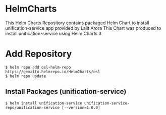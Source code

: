 # HelmCharts
This Helm Charts Repository contains packaged Helm Chart to install unification-service app provided by Lalit Arora
This Chart was produced to install unification-service using Helm Charts 3


# Add Repository 
`$ helm repo add osl-helm-repo https://gemalto.helmrepo.io/HelmCharts/osl`   
`$ helm repo update`

## Install Packages (unification-service)  
`$ helm install unification-service unification-service-repo/unification-service [--version=1.0.0]`

